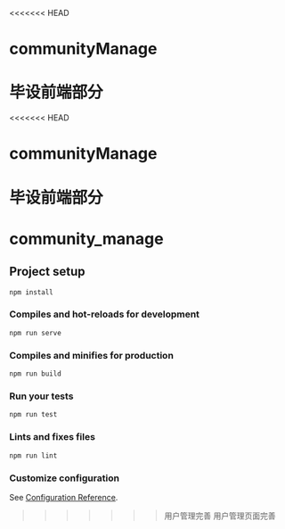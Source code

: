 <<<<<<< HEAD
# communityManage
毕设前端部分
=======
<<<<<<< HEAD
# communityManage
毕设前端部分
=======
# community_manage

## Project setup
```
npm install
```

### Compiles and hot-reloads for development
```
npm run serve
```

### Compiles and minifies for production
```
npm run build
```

### Run your tests
```
npm run test
```

### Lints and fixes files
```
npm run lint
```

### Customize configuration
See [Configuration Reference](https://cli.vuejs.org/config/).
>>>>>>> 用户管理完善
>>>>>>> 用户管理页面完善
